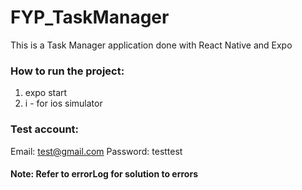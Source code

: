 # FYP_TaskManager
This is a Task Manager application done with React Native and Expo

### How to run the project:

1) expo start
2) i - for ios simulator

### Test account:
Email: test@gmail.com
Password: testtest

#### Note: Refer to errorLog for solution to errors
